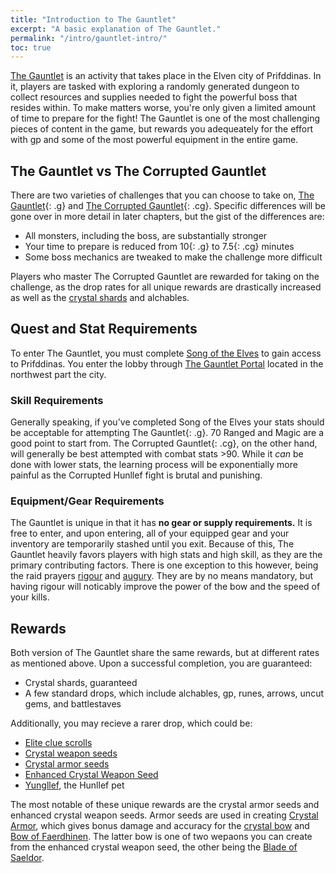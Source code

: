 ```yaml
---
title: "Introduction to The Gauntlet"
excerpt: "A basic explanation of The Gauntlet."
permalink: "/intro/gauntlet-intro/"
toc: true
---
```


[The Gauntlet](https://oldschool.runescape.wiki/w/The_Gauntlet) is an activity that takes place in the Elven city of Prifddinas. In it, players are tasked with exploring a randomly generated dungeon to collect resources and supplies needed to fight the powerful boss that resides within. To make matters worse, you're only given a limited amount of time to prepare for the fight! The Gauntlet is one of the most challenging pieces of content in the game, but rewards you adequeately for the effort with gp and some of the most powerful equipment in the entire game.

## The Gauntlet vs The Corrupted Gauntlet
There are two varieties of challenges that you can choose to take on, [The Gauntlet](https://oldschool.runescape.wiki/w/The_Gauntlet){: .g} and [The Corrupted Gauntlet](https://oldschool.runescape.wiki/w/The_Gauntlet#Corrupted_Gauntlet){: .cg}. Specific differences will be gone over in more detail in later chapters, but the gist of the differences are:
- All monsters, including the boss, are substantially stronger
- Your time to prepare is reduced from <span>10</span>{: .g} to <span>7.5</span>{: .cg} minutes
- Some boss mechanics are tweaked to make the challenge more difficult

Players who master The Corrupted Gauntlet are rewarded for taking on the challenge, as the drop rates for all unique rewards are drastically increased as well as the [crystal shards](https://oldschool.runescape.wiki/w/Crystal_shard) and alchables.

## Quest and Stat Requirements
To enter The Gauntlet, you must complete [Song of the Elves](https://olschool.runescape.wiki/w/Song_of_the_elves) to gain access to Prifddinas. You enter the lobby through [The Gauntlet Portal](https://oldschool.runescape.wiki/w/Gauntlet_Portal) located in the northwest part the city.

### Skill Requirements
Generally speaking, if you've completed Song of the Elves your stats should be acceptable for attempting <span>The Gauntlet</span>{: .g}. 70 Ranged and Magic are a good point to start from. <span>The Corrupted Gauntlet</span>{: .cg}, on the other hand, will generally be best attempted with combat stats >90. While it *can* be done with lower stats, the learning process will be exponentially more painful as the <span>Corrupted Hunllef</span> fight is brutal and punishing.

### Equipment/Gear Requirements
The Gauntlet is unique in that it has **no gear or supply requirements.** It is free to enter, and upon entering, all of your equipped gear and your inventory are temporarily stashed until you exit. Because of this, The Gauntlet heavily favors players with high stats and high skill, as they are the primary contributing factors. There is one exception to this however, being the raid prayers [rigour](https://oldschool.runescape.wiki/w/Rigour) and [augury](https://oldschool.runescape.wiki/w/Augury). They are by no means mandatory, but having rigour will noticably improve the power of the bow and the speed of your kills.

## Rewards
Both version of The Gauntlet share the same rewards, but at different rates as mentioned above. Upon a successful completion, you are guaranteed:
- Crystal shards, guaranteed
- A few standard drops, which include alchables, gp, runes, arrows, uncut gems, and battlestaves

Additionally, you may recieve a rarer drop, which could be:
- [Elite clue scrolls](https://oldschool.runescape.wiki/w/Clue_scroll_(elite))
- [Crystal weapon seeds](https://oldschool.runescape.wiki/w/Crystal_weapon_seed)
- [Crystal armor seeds](https://oldschool.runescape.wiki/w/Crystal_armour_seed)
- [Enhanced Crystal Weapon Seed](https://oldschool.runescape.wiki/w/Enhanced_crystal_weapon_seed)
- [Yungllef](https://oldschool.runescape.wiki/w/Youngllef), the Hunllef pet

The most notable of these unique rewards are the crystal armor seeds and enhanced crystal weapon seeds. Armor seeds are used in creating [Crystal Armor](https://oldschool.runescape.wiki/w/Crystal_equipment#Crystal_armour), which gives bonus damage and accuracy for the [crystal bow](https://oldschool.runescape.wiki/w/Crystal_bow) and [Bow of Faerdhinen](https://oldschool.runescape.wiki/w/Bow_of_faerdhinen). The latter bow is one of two wepaons you can create from the enhanced crystal weapon seed, the other being the [Blade of Saeldor](https://oldschool.runescape.wiki/w/Blade_of_saeldor#Charged).
